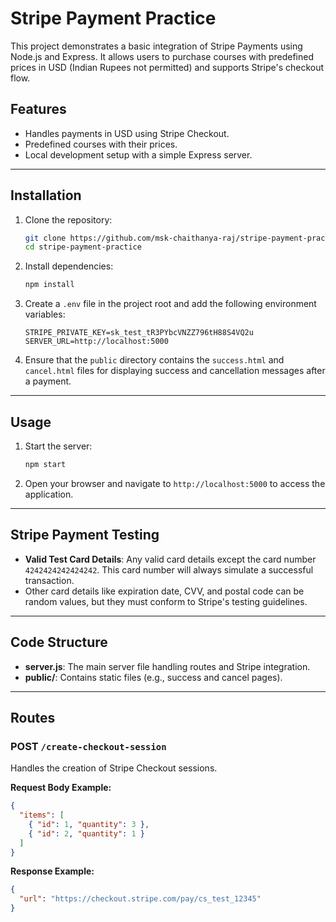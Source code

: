 # Stripe Payment Practice

This project demonstrates a basic integration of Stripe Payments using Node.js and Express. It allows users to purchase courses with predefined prices in USD (Indian Rupees not permitted) and supports Stripe's checkout flow.

## Features

- Handles payments in USD using Stripe Checkout.
- Predefined courses with their prices.
- Local development setup with a simple Express server.

---

## Installation

1. Clone the repository:

   ```bash
   git clone https://github.com/msk-chaithanya-raj/stripe-payment-practice.git
   cd stripe-payment-practice
   ```

2. Install dependencies:

   ```bash
   npm install
   ```

3. Create a `.env` file in the project root and add the following environment variables:

   ```env
   STRIPE_PRIVATE_KEY=sk_test_tR3PYbcVNZZ796tH88S4VQ2u
   SERVER_URL=http://localhost:5000
   ```

4. Ensure that the `public` directory contains the `success.html` and `cancel.html` files for displaying success and cancellation messages after a payment.

---

## Usage

1. Start the server:

   ```bash
   npm start
   ```

2. Open your browser and navigate to `http://localhost:5000` to access the application.

---

## Stripe Payment Testing

- **Valid Test Card Details**: Any valid card details except the card number `4242424242424242`. This card number will always simulate a successful transaction.
- Other card details like expiration date, CVV, and postal code can be random values, but they must conform to Stripe's testing guidelines.

---

## Code Structure

- **server.js**: The main server file handling routes and Stripe integration.
- **public/**: Contains static files (e.g., success and cancel pages).

---

## Routes

### POST `/create-checkout-session`

Handles the creation of Stripe Checkout sessions.

**Request Body Example:**

```json
{
  "items": [
    { "id": 1, "quantity": 3 },
    { "id": 2, "quantity": 1 }
  ]
}
```

**Response Example:**

```json
{
  "url": "https://checkout.stripe.com/pay/cs_test_12345"
}
```
